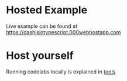 # Hosted Example

Live example can be found at <https://dashjsintypescript.000webhostapp.com>

# Host yourself
Running codelabs locally is explained in [tools](tools)
